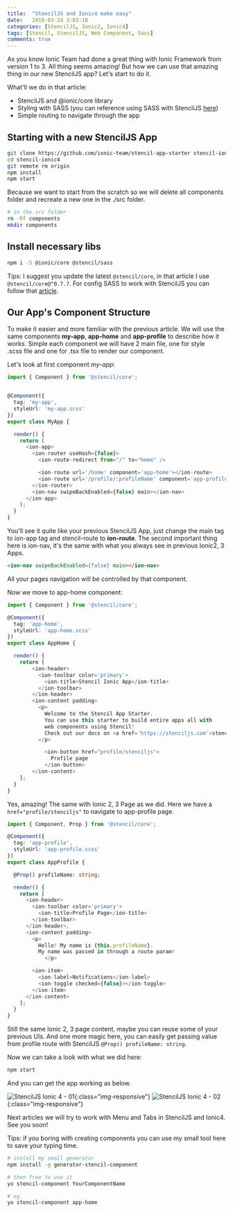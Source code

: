 ```yaml
---
title:  "StencilJS and Ionic4 make easy"
date:   2018-03-24 3:03:18
categories: [StencilJS, Ionic2, Ionic4]
tags: [Stencil, StencilJS, Web Component, Sass]
comments: true
---
```


As you know Ionic Team had done a great thing with Ionic Framework from version 1 to 3. All thing seems amazing! But how we can use that amazing thing in our new StencilJS app? Let's start to do it.

What'll we do in that article:
- StencilJS and @ionic/core library
- Styling with SASS (you can reference using SASS with StencilJS [here][using-sass-with-your-stenciljs])
- Simple routing to navigate through the app

## Starting with a new StencilJS App

```bash
git clone https://github.com/ionic-team/stencil-app-starter stencil-ionic4
cd stencil-ionic4
git remote rm origin
npm install
npm start
```

Because we want to start from the scratch so we will delete all components folder and recreate a new one in the ./src folder.

```bash
# in the src folder
rm -Rf components
mkdir components
```

## Install necessary libs
```bash
npm i -S @ionic/core @stencil/sass
```

Tips: I suggest you update the latest `@stencil/core`, in that article I use `@stencil/core@^0.7.7`. For config SASS to work with StencilJS you can follow that [article][using-sass-with-your-stenciljs].

## Our App's Component Structure
To make it easier and more familiar with the previous article. We will use the same components **my-app**, **app-home** and **app-profile** to describe how it works. Simple each component we will have 2 main file, one for style .scss file and one for .tsx file to render our component.

Let's look at first component *my-app*:

```typescript
import { Component } from '@stencil/core';


@Component({
  tag: 'my-app',
  styleUrl: 'my-app.scss'
})
export class MyApp {

  render() {
    return (
      <ion-app>
        <ion-router useHash={false}>
          <ion-route-redirect from="/" to="home" />

          <ion-route url='/home' component='app-home'></ion-route>
          <ion-route url='/profile/:profileName' component='app-profile'></ion-route>
        </ion-router>
        <ion-nav swipeBackEnabled={false} main></ion-nav>
      </ion-app>
    );
  }
}
```

You'll see it quite like your previous StencilJS App, just change the main tag to ion-app tag and stencil-route to **ion-route**. The second important thing here is ion-nav, it's the same with what you always see in previous Ionic2, 3 Apps.

```html
<ion-nav swipeBackEnabled={false} main></ion-nav>
```

All your pages navigation will be controlled by that component.

Now we move to app-home component:

```typescript
import { Component } from '@stencil/core';

@Component({
  tag: 'app-home',
  styleUrl: 'app-home.scss'
})
export class AppHome {

  render() {
    return [
        <ion-header>
          <ion-toolbar color='primary'>
            <ion-title>Stencil Ionic App</ion-title>
          </ion-toolbar>
        </ion-header>
        <ion-content padding>
          <p>
            Welcome to the Stencil App Starter.
            You can use this starter to build entire apps all with
            web components using Stencil!
            Check out our docs on <a href='https://stenciljs.com'>stenciljs.com</a> to get started.
          </p>

            <ion-button href="profile/stenciljs">
              Profile page
            </ion-button>
        </ion-content>
    ];
  }
}
```

Yes, amazing! The same with Ionic 2, 3 Page as we did. Here we have a `href="profile/stenciljs"` to navigate to app-profile page.

```typescript
import { Component, Prop } from '@stencil/core';

@Component({
  tag: 'app-profile',
  styleUrl: 'app-profile.scss'
})
export class AppProfile {

  @Prop() profileName: string;

  render() {
    return [
      <ion-header>
        <ion-toolbar color='primary'>
          <ion-title>Profile Page</ion-title>
        </ion-toolbar>
      </ion-header>,
      <ion-content padding>
        <p>
          Hello! My name is {this.profileName}.
          My name was passed in through a route param!
            </p>

        <ion-item>
          <ion-label>Notifications</ion-label>
          <ion-toggle checked={false}></ion-toggle>
        </ion-item>
      </ion-content>
    ];
  }
}
```

Still the same Ionic 2, 3 page content, maybe you can reuse some of your previous UIs. And one more magic here, you can easily get passing value from profile route with StencilJS `@Prop() profileName: string`.

Now we can take a look with what we did here:

```bash
npm start
```

And you can get the app working as below.

![StencilJS Ionic 4 - 01](https://www.xmobe.com/wp-content/uploads/2018/03/stenciljs-ionic4-01.png){:class="img-responsive"}
![StencilJS Ionic 4 - 02](https://www.xmobe.com/wp-content/uploads/2018/03/stenciljs-ionic4-02.png){:class="img-responsive"}
						 						
Next articles we will try to work with Menu and Tabs in StencilJS and Ionic4. See you soon!

Tips: if you boring with creating components you can use my small tool here to save your typing time.

```bash
# install my small generator
npm install -g generator-stencil-component

# then free to use it
yo stencil-component YourComponentName

# eg.
yo stencil-component app-home
```

[using-sass-with-your-stenciljs]: https://www.xmobe.com/stenciljs/using-sass-in-your-stenciljs-app/